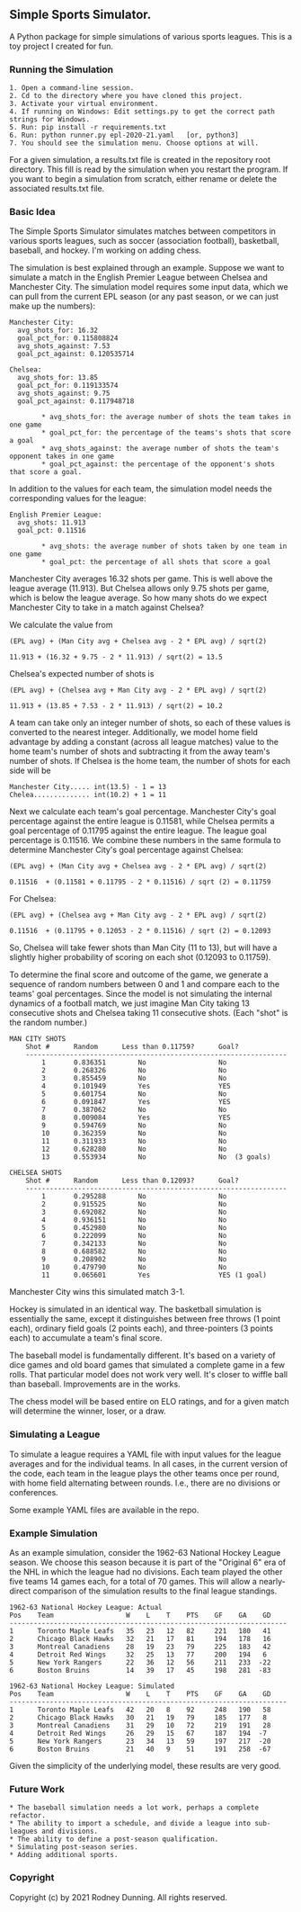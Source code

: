 ## Simple Sports Simulator.
A Python package for simple simulations of various sports leagues.
This is a toy project I created for fun.

### Running the Simulation

    1. Open a command-line session.
    2. Cd to the directory where you have cloned this project.
    3. Activate your virtual environment.
    4. If running on Windows: Edit settings.py to get the correct path strings for Windows.
    5. Run: pip install -r requirements.txt
    6. Run: python runner.py epl-2020-21.yaml   [or, python3]
    7. You should see the simulation menu. Choose options at will.

For a given simulation, a results.txt file is created in the repository
root directory. This fill is read by the simulation when you restart
the program. If you want to begin a simulation from scratch, either
rename or delete the associated results.txt file.

### Basic Idea

The Simple Sports Simulator simulates matches between competitors
in various sports leagues, such as soccer (association football),
basketball, baseball, and hockey. I'm working on adding chess.

The simulation is best explained through an example. Suppose we
want to simulate a match in the English Premier League between 
Chelsea and Manchester City. The simulation model requires some
input data, which we can pull from the current EPL season (or any
past season, or we can just make up the numbers):

    Manchester City:
      avg_shots_for: 16.32
      goal_pct_for: 0.115808824
      avg_shots_against: 7.53
      goal_pct_against: 0.120535714

    Chelsea:
      avg_shots_for: 13.85
      goal_pct_for: 0.119133574
      avg_shots_against: 9.75
      goal_pct_against: 0.117948718

            * avg_shots_for: the average number of shots the team takes in one game
            * goal_pct_for: the percentage of the teams's shots that score a goal
            * avg_shots_against: the average number of shots the team's opponent takes in one game
            * goal_pct_against: the percentage of the opponent's shots that score a goal.

In addition to the values for each team, the simulation model needs
the corresponding values for the league:

    English Premier League:
      avg_shots: 11.913
      goal_pct: 0.11516

            * avg_shots: the average number of shots taken by one team in one game
            * goal_pct: the percentage of all shots that score a goal

Manchester City averages 16.32 shots per game. This is well above the league
average (11.913). But Chelsea allows only 9.75 shots per game, which is below 
the league average. So how many shots do we expect Manchester City to take in
a match against Chelsea?

We calculate the value from

    (EPL avg) + (Man City avg + Chelsea avg - 2 * EPL avg) / sqrt(2)

    11.913 + (16.32 + 9.75 - 2 * 11.913) / sqrt(2) = 13.5

Chelsea's expected number of shots is

    (EPL avg) + (Chelsea avg + Man City avg - 2 * EPL avg) / sqrt(2)

    11.913 + (13.85 + 7.53 - 2 * 11.913) / sqrt(2) = 10.2

A team can take only an integer number of shots, so each of these values is
converted to the nearest integer. Additionally, we model home field advantage
by adding a constant (across all league matches) value to the home team's
number of shots and subtracting it from the away team's number of shots. If
Chelsea is the home team, the number of shots for each side will be

    Manchester City..... int(13.5) - 1 = 13
    Chelea.............. int(10.2) + 1 = 11

Next we calculate each team's goal percentage. Manchester City's goal
percentage against the entire league is 0.11581, while Chelsea permits
a goal percentage of 0.11795 against the entire league. The league goal
percentage is 0.11516. We combine these numbers in the same formula to
determine Manchester City's goal percentage against Chelsea:

    (EPL avg) + (Man City avg + Chelsea avg - 2 * EPL avg) / sqrt(2)

    0.11516  + (0.11581 + 0.11795 - 2 * 0.11516) / sqrt (2) = 0.11759

For Chelsea:

    (EPL avg) + (Chelsea avg + Man City avg - 2 * EPL avg) / sqrt(2)

    0.11516  + (0.11795 + 0.12053 - 2 * 0.11516) / sqrt (2) = 0.12093

So, Chelsea will take fewer shots than Man City (11 to 13), but will have a
slightly higher probability of scoring on each shot (0.12093 to 0.11759).

To determine the final score and outcome of the game, we generate a
sequence of random numbers between 0 and 1 and compare each to the teams'
goal percentages. Since the model is not simulating the internal dynamics
of a football match, we just imagine Man City taking 13 consecutive shots
and Chelsea taking 11 consecutive shots. (Each "shot" is the random number.)

    MAN CITY SHOTS
        Shot #      Random      Less than 0.11759?      Goal?
        -----------------------------------------------------------------
            1       0.836351        No                  No
            2       0.268326        No                  No
            3       0.855459        No                  No
            4       0.101949        Yes                 YES
            5       0.601754        No                  No
            6       0.091847        Yes                 YES
            7       0.387062        No                  No
            8       0.009084        Yes                 YES
            9       0.594769        No                  No
            10      0.362359        No                  No
            11      0.311933        No                  No
            12      0.628280        No                  No
            13      0.553934        No                  No  (3 goals)

    CHELSEA SHOTS
        Shot #      Random      Less than 0.12093?      Goal?
        -----------------------------------------------------------------
            1       0.295288        No                  No
            2       0.915525        No                  No
            3       0.692082        No                  No
            4       0.936151        No                  No
            5       0.452980        No                  No
            6       0.222099        No                  No
            7       0.342133        No                  No
            8       0.688582        No                  No
            9       0.208902        No                  No
            10      0.479790        No                  No
            11      0.065601        Yes                 YES (1 goal)

Manchester City wins this simulated match 3-1.

Hockey is simulated in an identical way. The basketball simulation is
essentially the same, except it distinguishes between free throws (1 
point each), ordinary field goals (2 points each), and three-pointers
(3 points each) to accumulate a team's final score.

The baseball model is fundamentally different. It's based on a variety
of dice games and old board games that simulated a complete game in a
few rolls. That particular model does not work very well. It's closer to
wiffle ball than baseball. Improvements are in the works.

The chess model will be based entire on ELO ratings, and for a given
match will determine the winner, loser, or a draw.

### Simulating a League

To simulate a league requires a YAML file with input values for the
league averages and for the individual teams. In all cases, in the
current version of the code, each team in the league plays the other
teams once per round, with home field alternating between rounds. I.e.,
there are no divisions or conferences.

Some example YAML files are available in the repo.

### Example Simulation

As an example simulation, consider the 1962-63 National Hockey League
season. We choose this season because it is part of the "Original 6"
era of the NHL in which the league had no divisions. Each team played
the other five teams 14 games each, for a total of 70 games. This will
allow a nearly-direct comparison of the simulation results to the final
league standings.

    1962-63 National Hockey League: Actual
    Pos    Team                  W    L    T    PTS    GF    GA    GD    
    ---------------------------------------------------------------------
    1      Toronto Maple Leafs   35   23   12   82     221   180   41     
    2      Chicago Black Hawks   32   21   17   81     194   178   16      
    3      Montreal Canadiens    28   19   23   79     225   183   42     
    4      Detroit Red Wings     32   25   13   77     200   194   6     
    5      New York Rangers      22   36   12   56     211   233  -22    
    6      Boston Bruins         14   39   17   45     198   281  -83

    1962-63 National Hockey League: Simulated
    Pos    Team                  W    L    T    PTS    GF    GA    GD    
    ---------------------------------------------------------------------
    1      Toronto Maple Leafs   42   20   8    92     248   190   58     
    2      Chicago Black Hawks   30   21   19   79     185   177   8      
    3      Montreal Canadiens    31   29   10   72     219   191   28     
    4      Detroit Red Wings     26   29   15   67     187   194  -7     
    5      New York Rangers      23   34   13   59     197   217  -20    
    6      Boston Bruins         21   40   9    51     191   258  -67

Given the simplicity of the underlying model, these results are very good.

### Future Work

    * The baseball simulation needs a lot work, perhaps a complete refactor.
    * The ability to import a schedule, and divide a league into sub-leagues and divisions.
    * The ability to define a post-season qualification.
    * Simulating post-season series.
    * Adding additional sports.

### Copyright

Copyright (c) by 2021 Rodney Dunning. All rights reserved.